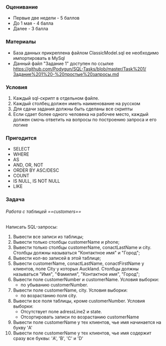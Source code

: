 ### Оценивание
- Первые две недели - 5 баллов
- До 1 мая - 4 балла
- Далее - 3 балла

### Материалы
- База данных прикреплена файлом ClassicModel.sql ее необходимо импортировать в MySql
- Данный файл "Задание 1" доступен по ссылке 
	https://github.com/Podygun/SQL-Tasks/blob/master/Task%201/Задание%201%20-%20простые%20запросы.md

### Условия
1) Каждый sql-скрипт в отдельном файле. 
2) Каждый столбец должен иметь наименование на русском
3) Для сдачи задания должны быть сделаны все скрипты
4) Если сдает более одного человека на рабочее место, каждый должен смочь ответить на вопросы по построению запроса и его логике

### Пригодится
- SELECT
- WHERE 
- AS
- AND, OR, NOT
- ORDER BY ASC/DESC
- COUNT
- IS NULL, IS NOT NULL
- LIKE

### Задача
###### Работа с таблицей ==customers==
Написать SQL-запросы:
1) Вывести все записи из таблицы;
2) Вывести только столбцы customerName и phone;
3) Вывести только столбцы customerName, conactLastName и city. Столбцы должны называться "Контактное имя" и "Город";
4) Вывести кол-во записей в этой таблице;
5) Вывести customerName, conactLastName, conactFirstName у клиентов, поле City у которых Auckland. Столбцы должны называться "Имя", "Фамилия", "Контактное имя", "Город";
6) Вывести поле customerNumber и customerName. Условия выборки: 
	- по убыванию customerNumber.
7) Вывести поле customerName, city. Условия выборки: 
	- по возрастанию поля city.
8) Вывести все поля таблицы, кроме customerNumber. Условия выборки:
	- Отсутствует поле adressLine2 и state.
	- Отсортировать записи по возрастанию customerName
9) Вывести поле customerName у тех клиентов, чье имя начинается на букву 'A'
10) Вывести поле customerName у тех клиентов, чье имя содержит сразу все буквы: 'A', 'B', 'C' и 'D'